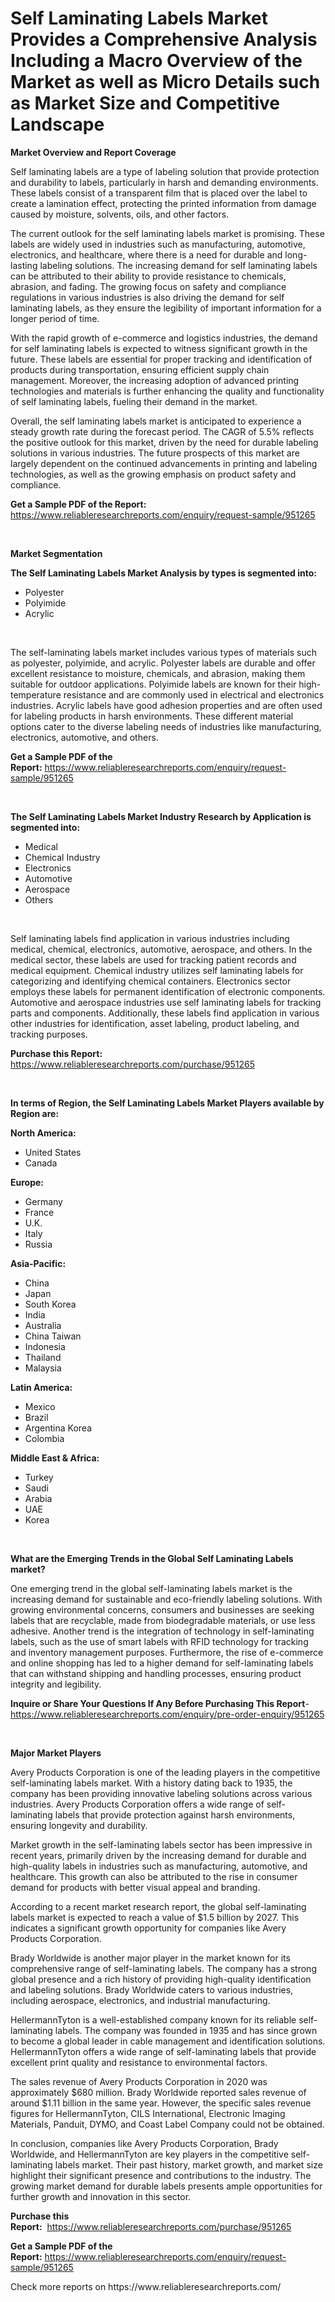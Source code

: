 <p><h1>Self Laminating Labels Market Provides a Comprehensive Analysis Including a Macro Overview of the Market as well as Micro Details such as Market Size and Competitive Landscape</h1></p><p><strong>Market Overview and Report Coverage</strong></p>
<p><p>Self laminating labels are a type of labeling solution that provide protection and durability to labels, particularly in harsh and demanding environments. These labels consist of a transparent film that is placed over the label to create a lamination effect, protecting the printed information from damage caused by moisture, solvents, oils, and other factors.</p><p>The current outlook for the self laminating labels market is promising. These labels are widely used in industries such as manufacturing, automotive, electronics, and healthcare, where there is a need for durable and long-lasting labeling solutions. The increasing demand for self laminating labels can be attributed to their ability to provide resistance to chemicals, abrasion, and fading. The growing focus on safety and compliance regulations in various industries is also driving the demand for self laminating labels, as they ensure the legibility of important information for a longer period of time.</p><p>With the rapid growth of e-commerce and logistics industries, the demand for self laminating labels is expected to witness significant growth in the future. These labels are essential for proper tracking and identification of products during transportation, ensuring efficient supply chain management. Moreover, the increasing adoption of advanced printing technologies and materials is further enhancing the quality and functionality of self laminating labels, fueling their demand in the market.</p><p>Overall, the self laminating labels market is anticipated to experience a steady growth rate during the forecast period. The CAGR of 5.5% reflects the positive outlook for this market, driven by the need for durable labeling solutions in various industries. The future prospects of this market are largely dependent on the continued advancements in printing and labeling technologies, as well as the growing emphasis on product safety and compliance.</p></p>
<p><strong>Get a Sample PDF of the Report:</strong> <a href="https://www.reliableresearchreports.com/enquiry/request-sample/951265">https://www.reliableresearchreports.com/enquiry/request-sample/951265</a></p>
<p>&nbsp;</p>
<p><strong>Market Segmentation</strong></p>
<p><strong>The Self Laminating Labels Market Analysis by types is segmented into:</strong></p>
<p><ul><li>Polyester</li><li>Polyimide</li><li>Acrylic</li></ul></p>
<p>&nbsp;</p>
<p><p>The self-laminating labels market includes various types of materials such as polyester, polyimide, and acrylic. Polyester labels are durable and offer excellent resistance to moisture, chemicals, and abrasion, making them suitable for outdoor applications. Polyimide labels are known for their high-temperature resistance and are commonly used in electrical and electronics industries. Acrylic labels have good adhesion properties and are often used for labeling products in harsh environments. These different material options cater to the diverse labeling needs of industries like manufacturing, electronics, automotive, and others.</p></p>
<p><strong>Get a Sample PDF of the Report:</strong>&nbsp;<a href="https://www.reliableresearchreports.com/enquiry/request-sample/951265">https://www.reliableresearchreports.com/enquiry/request-sample/951265</a></p>
<p>&nbsp;</p>
<p><strong>The Self Laminating Labels Market Industry Research by Application is segmented into:</strong></p>
<p><ul><li>Medical</li><li>Chemical Industry</li><li>Electronics</li><li>Automotive</li><li>Aerospace</li><li>Others</li></ul></p>
<p>&nbsp;</p>
<p><p>Self laminating labels find application in various industries including medical, chemical, electronics, automotive, aerospace, and others. In the medical sector, these labels are used for tracking patient records and medical equipment. Chemical industry utilizes self laminating labels for categorizing and identifying chemical containers. Electronics sector employs these labels for permanent identification of electronic components. Automotive and aerospace industries use self laminating labels for tracking parts and components. Additionally, these labels find application in various other industries for identification, asset labeling, product labeling, and tracking purposes.</p></p>
<p><strong>Purchase this Report:</strong>&nbsp; <a href="https://www.reliableresearchreports.com/purchase/951265">https://www.reliableresearchreports.com/purchase/951265</a></p>
<p>&nbsp;</p>
<p><strong>In terms of Region, the Self Laminating Labels Market Players available by Region are:</strong></p>
<p>
    <p> <strong> North America: </strong>
        <ul>
            <li>United States</li>
            <li>Canada</li>
        </ul>
        </p> 
    <p> <strong> Europe: </strong>
        <ul>
            <li>Germany</li>
            <li>France</li>
            <li>U.K.</li>
            <li>Italy</li>
            <li>Russia</li>
        </ul>
        </p> 
    <p> <strong> Asia-Pacific: </strong>
        <ul>
            <li>China</li>
            <li>Japan</li>
            <li>South Korea</li>
            <li>India</li>
            <li>Australia</li>
            <li>China Taiwan</li>
            <li>Indonesia</li>
            <li>Thailand</li>
            <li>Malaysia</li>
        </ul>
        </p> 
    <p> <strong> Latin America: </strong>
        <ul>
            <li>Mexico</li>
            <li>Brazil</li>
            <li>Argentina Korea</li>
            <li>Colombia</li>
        </ul>
        </p> 
    <p> <strong> Middle East & Africa: </strong>
        <ul>
            <li>Turkey</li>
            <li>Saudi</li>
            <li>Arabia</li>
            <li>UAE</li>
            <li>Korea</li>
        </ul>
    </p>
    </p>
<p>&nbsp;</p>
<p><strong>What are the Emerging Trends in the Global Self Laminating Labels market?</strong></p>
<p><p>One emerging trend in the global self-laminating labels market is the increasing demand for sustainable and eco-friendly labeling solutions. With growing environmental concerns, consumers and businesses are seeking labels that are recyclable, made from biodegradable materials, or use less adhesive. Another trend is the integration of technology in self-laminating labels, such as the use of smart labels with RFID technology for tracking and inventory management purposes. Furthermore, the rise of e-commerce and online shopping has led to a higher demand for self-laminating labels that can withstand shipping and handling processes, ensuring product integrity and legibility.</p></p>
<p><strong>Inquire or Share Your Questions If Any Before Purchasing This Report</strong>- <a href="https://www.reliableresearchreports.com/enquiry/pre-order-enquiry/951265">https://www.reliableresearchreports.com/enquiry/pre-order-enquiry/951265</a></p>
<p>&nbsp;</p>
<p><strong>Major Market Players</strong></p>
<p><p>Avery Products Corporation is one of the leading players in the competitive self-laminating labels market. With a history dating back to 1935, the company has been providing innovative labeling solutions across various industries. Avery Products Corporation offers a wide range of self-laminating labels that provide protection against harsh environments, ensuring longevity and durability.</p><p>Market growth in the self-laminating labels sector has been impressive in recent years, primarily driven by the increasing demand for durable and high-quality labels in industries such as manufacturing, automotive, and healthcare. This growth can also be attributed to the rise in consumer demand for products with better visual appeal and branding.</p><p>According to a recent market research report, the global self-laminating labels market is expected to reach a value of $1.5 billion by 2027. This indicates a significant growth opportunity for companies like Avery Products Corporation.</p><p>Brady Worldwide is another major player in the market known for its comprehensive range of self-laminating labels. The company has a strong global presence and a rich history of providing high-quality identification and labeling solutions. Brady Worldwide caters to various industries, including aerospace, electronics, and industrial manufacturing.</p><p>HellermannTyton is a well-established company known for its reliable self-laminating labels. The company was founded in 1935 and has since grown to become a global leader in cable management and identification solutions. HellermannTyton offers a wide range of self-laminating labels that provide excellent print quality and resistance to environmental factors.</p><p>The sales revenue of Avery Products Corporation in 2020 was approximately $680 million. Brady Worldwide reported sales revenue of around $1.11 billion in the same year. However, the specific sales revenue figures for HellermannTyton, CILS International, Electronic Imaging Materials, Panduit, DYMO, and Coast Label Company could not be obtained.</p><p>In conclusion, companies like Avery Products Corporation, Brady Worldwide, and HellermannTyton are key players in the competitive self-laminating labels market. Their past history, market growth, and market size highlight their significant presence and contributions to the industry. The growing market demand for durable labels presents ample opportunities for further growth and innovation in this sector.</p></p>
<p><strong>Purchase this Report:</strong>&nbsp;&nbsp;<a href="https://www.reliableresearchreports.com/purchase/951265">https://www.reliableresearchreports.com/purchase/951265</a></p>
<p></p>
<p><strong>Get a Sample PDF of the Report:</strong>&nbsp;<a href="https://www.reliableresearchreports.com/enquiry/request-sample/951265">https://www.reliableresearchreports.com/enquiry/request-sample/951265</a></p>
<p>Check more reports on https://www.reliableresearchreports.com/</p>